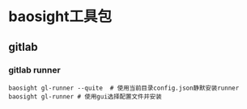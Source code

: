 # baosight工具包

## gitlab

### gitlab runner

```shell
baosight gl-runner --quite  # 使用当前目录config.json静默安装runner
baosight gl-runner # 使用gui选择配置文件并安装
```